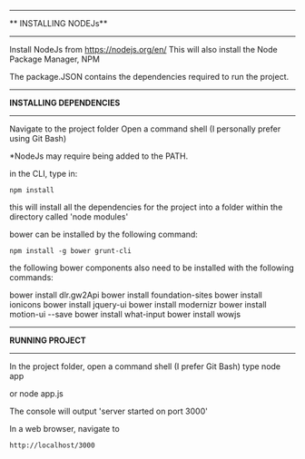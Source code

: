 **********************
** INSTALLING NODEJs**
**********************
Install NodeJs from https://nodejs.org/en/
This will also install the Node Package Manager, NPM

The package.JSON contains the dependencies required to run the project.

***************************
**INSTALLING DEPENDENCIES**
***************************

Navigate to the project folder
Open a command shell (I personally prefer using Git Bash)

*NodeJs may require being added to the PATH. 

in the CLI, type in: 
	
	npm install 

this will install all the dependencies for the project into a folder within the directory
called 'node modules'


bower can be installed by the following command: 

	npm install -g bower grunt-cli

the following bower components also need to be installed with the following commands:

bower install dlr.gw2Api
bower install foundation-sites
bower install ionicons
bower install jquery-ui
bower install modernizr
bower install motion-ui --save
bower install what-input
bower install wowjs

***************************
**RUNNING PROJECT**
***************************
In the project folder, open a command shell (I prefer Git Bash)
type 
	node app

or 
	node app.js


The console will output 'server started on port 3000'

In a web browser, navigate to 
	
	http://localhost/3000
